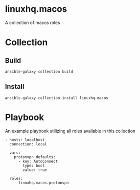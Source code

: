 # linuxhq.macos

A collection of macos roles

# Collection

## Build

    ansible-galaxy collection build

## Install

    ansible-galaxy collection install linuxhq.macos

# Playbook

An example playbook utilizing all roles available in this collection

    - hosts: localhost
      connection: local

      vars:
        protonvpn_defaults:
          - key: AutoConnect
            type: bool
            value: true

      roles:
        - linuxhq.macos.protonvpn
